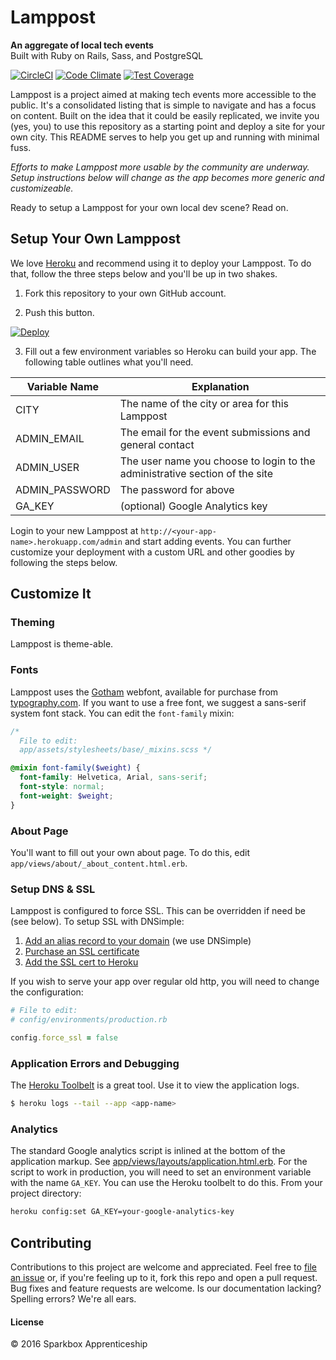 # Lamppost
**An aggregate of local tech events**  
Built with Ruby on Rails, Sass, and PostgreSQL

[![CircleCI](https://circleci.com/gh/sparkbox/lamppost.svg?style=svg)](https://circleci.com/gh/sparkbox/lamppost) [![Code Climate](https://codeclimate.com/github/sparkbox/local-events-project/badges/gpa.svg)](https://codeclimate.com/github/sparkbox/local-events-project) [![Test Coverage](https://codeclimate.com/github/sparkbox/local-events-project/badges/coverage.svg)](https://codeclimate.com/github/sparkbox/local-events-project/coverage)

Lamppost is a project aimed at making tech events more accessible to the public. It's a consolidated listing that is simple to navigate and has a focus on content. Built on the idea that it could be easily replicated, we invite you (yes, you) to use this repository as a starting point and deploy a site for your own city. This README serves to help you get up and running with minimal fuss.

*Efforts to make Lamppost more usable by the community are underway. Setup instructions below will change as the app becomes more generic and customizeable.*

Ready to setup a Lamppost for your own local dev scene? Read on.

## Setup Your Own Lamppost
We love [Heroku](https://www.heroku.com/) and recommend using it to deploy your Lamppost. To do that, follow the three steps below and you'll be up in two shakes.

1. Fork this repository to your own GitHub account.

2. Push this button.

  [![Deploy](https://www.herokucdn.com/deploy/button.svg)](https://heroku.com/deploy)

3. Fill out a few environment variables so Heroku can build your app. The following table outlines what you'll need.

| Variable Name  | Explanation |
| -------------  | ----------- |
| CITY | The name of the city or area for this Lamppost |
| ADMIN_EMAIL | The email for the event submissions and general contact  |
| ADMIN_USER | The user name you choose to login to the administrative section of the site  |
| ADMIN_PASSWORD | The password for above |
| GA_KEY | (optional) Google Analytics key |

Login to your new Lamppost at `http://<your-app-name>.herokuapp.com/admin` and start adding events. You can further customize your deployment with a custom URL and other goodies by following the steps below.

## Customize It
### Theming
Lamppost is theme-able.

### Fonts
Lamppost uses the [Gotham](http://www.typography.com/fonts/gotham/webfonts/) webfont, available for purchase from [typography.com](http://www.typography.com/). If you want to use a free font, we suggest a sans-serif system font stack. You can edit the `font-family` mixin:
```scss
/*
  File to edit:
  app/assets/stylesheets/base/_mixins.scss */

@mixin font-family($weight) {
  font-family: Helvetica, Arial, sans-serif;
  font-style: normal;
  font-weight: $weight;
}
```

### About Page
You'll want to fill out your own about page. To do this, edit `app/views/about/_about_content.html.erb`.

### Setup DNS & SSL
Lamppost is configured to force SSL. This can be overridden if need be (see below). To setup SSL with DNSimple:

1. [Add an alias record to your domain](https://support.dnsimple.com/articles/domain-apex-heroku/#point-using-alias) (we use DNSimple)
2. [Purchase an SSL certificate](https://dnsimple.com/ssl-certificates)
3. [Add the SSL cert to Heroku](https://devcenter.heroku.com/articles/ssl-endpoint#setting-up-ssl-on-heroku)

If you wish to serve your app over regular old http, you will need to change the configuration:
```ruby
# File to edit:
# config/environments/production.rb

config.force_ssl = false
```

### Application Errors and Debugging
The [Heroku Toolbelt](https://toolbelt.heroku.com/) is a great tool. Use it to view the application logs.
```bash
$ heroku logs --tail --app <app-name>
```
### Analytics
The standard Google analytics script is inlined at the bottom of the application markup. See [app/views/layouts/application.html.erb](https://github.com/sparkbox/lamppost/blob/master/app/views/layouts/application.html.erb). For the script to work in production, you will need to set an environment variable with the name `GA_KEY`. You can use the Heroku toolbelt to do this. From your project directory:
```bash
heroku config:set GA_KEY=your-google-analytics-key
```

## Contributing
Contributions to this project are welcome and appreciated. Feel free to [file an issue](https://github.com/sparkbox/lamppost/issues) or, if you're feeling up to it, fork this repo and open a pull request. Bug fixes and feature requests are welcome. Is our documentation lacking? Spelling errors? We're all ears.

#### License
&copy; 2016 Sparkbox Apprenticeship
